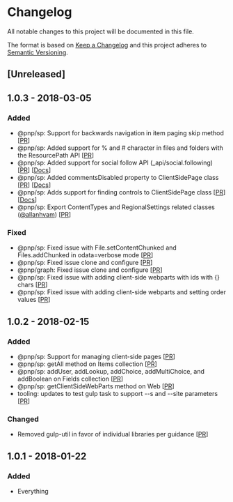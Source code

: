 # Changelog
All notable changes to this project will be documented in this file.

The format is based on [Keep a Changelog](http://keepachangelog.com/en/1.0.0/)
and this project adheres to [Semantic Versioning](http://semver.org/spec/v2.0.0.html).

## [Unreleased]

## 1.0.3 - 2018-03-05

### Added
- @pnp/sp: Support for backwards navigation in item paging skip method [[PR](https://github.com/pnp/pnp/pull/16)]
- @pnp/sp: Added support for % and # character in files and folders with the ResourcePath API [[PR](https://github.com/pnp/pnp/pull/16)]
- @pnp/sp: Added support for social follow API (_api/social.following) [[PR](https://github.com/pnp/pnp/pull/16)] [[Docs](./packages/sp/docs/social.md)]
- @pnp/sp: Added commentsDisabled property to ClientSidePage class [[PR](https://github.com/pnp/pnp/pull/18)] [[Docs](./packages/sp/docs/client-side-pages.md#control-comments)]
- @pnp/sp: Adds support for finding controls to ClientSidePage class [[PR](https://github.com/pnp/pnp/pull/19)] [[Docs](./packages/sp/docs/client-side-pages.md#find-controls)]
- @pnp/sp: Export ContentTypes and RegionalSettings related classes ([@allanhvam](https://github.com/allanhvam)) [[PR](https://github.com/pnp/pnp/pull/24)]


### Fixed
- @pnp/sp: Fixed issue with File.setContentChunked and Files.addChunked in odata=verbose mode [[PR](https://github.com/pnp/pnp/pull/16)]
- @pnp/sp: Fixed issue clone and configure [[PR](https://github.com/pnp/pnp/pull/16)]
- @pnp/graph: Fixed issue clone and configure [[PR](https://github.com/pnp/pnp/pull/16)]
- @pnp/sp: Fixed issue with adding client-side webparts with ids with {} chars [[PR](https://github.com/pnp/pnp/pull/16)]
- @pnp/sp: Fixed issue with adding client-side webparts and setting order values [[PR](https://github.com/pnp/pnp/pull/17)]


## 1.0.2 - 2018-02-15

### Added
- @pnp/sp: Support for managing client-side pages [[PR](https://github.com/pnp/pnp/pull/7)]
- @pnp/sp: getAll method on Items collection [[PR](https://github.com/pnp/pnp/pull/4)]
- @pnp/sp: addUser, addLookup, addChoice, addMultiChoice, and addBoolean on Fields collection [[PR](https://github.com/pnp/pnp/pull/4)]
- @pnp/sp: getClientSideWebParts method on Web [[PR](https://github.com/pnp/pnp/pull/7)]
- tooling: updates to test gulp task to support --s and --site parameters [[PR](https://github.com/pnp/pnp/pull/7)]

### Changed
- Removed gulp-util in favor of individual libraries per guidance [[PR](https://github.com/pnp/pnp/pull/7)]

## 1.0.1 - 2018-01-22

### Added
- Everything